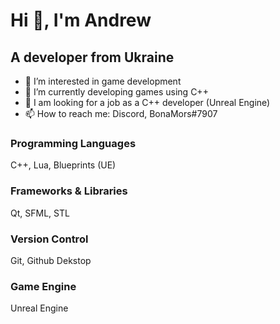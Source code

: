 # Hi 👋, I'm Andrew
## A developer from Ukraine

- 👀 I’m interested in game development
- 🔭 I’m currently developing games using C++
- 👯 I am looking for a job as a C++ developer (Unreal Engine)
- 📫 How to reach me: Discord, BonaMors#7907

### Programming Languages
C++, Lua, Blueprints (UE)

### Frameworks & Libraries
Qt, SFML, STL

### Version Control
Git, Github Dekstop

### Game Engine
Unreal Engine

<!---
BONAM0RS/BONAM0RS is a ✨ special ✨ repository because its `README.md` (this file) appears on your GitHub profile.
You can click the Preview link to take a look at your changes.
--->

